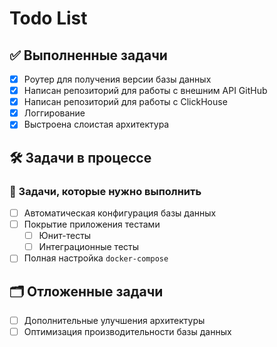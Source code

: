# Todo List

## ✅ Выполненные задачи

- [x] Роутер для получения версии базы данных
- [x] Написан репозиторий для работы с внешним API GitHub
- [x] Написан репозиторий для работы с ClickHouse
- [x] Логгирование
- [x] Выстроена слоистая архитектура

## 🛠️ Задачи в процессе

### 🔧 Задачи, которые нужно выполнить

- [ ] Автоматическая конфигурация базы данных
- [ ] Покрытие приложения тестами
  - [ ] Юнит-тесты
  - [ ] Интеграционные тесты
- [ ] Полная настройка `docker-compose`

## 🗂️ Отложенные задачи

- [ ] Дополнительные улучшения архитектуры
- [ ] Оптимизация производительности базы данных